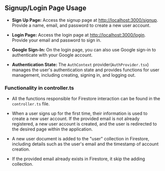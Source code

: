 ## Signup/Login Page Usage

- **Sign Up Page:** Access the signup page at [http://localhost:3000/signup](http://localhost:3000/signup). Provide a name, email, and password to create a new user account.

- **Login Page:** Access the login page at [http://localhost:3000/login](http://localhost:3000/login). Provide your email and password to sign in.

- **Google Sign-In:** On the login page, you can also use Google sign-in to authenticate with your Google account.

- **Authentication State:** The `AuthContext` provider(`AuthProvider.tsx`) manages the user's authentication state and provides functions for user management, including creating, signing in, and logging out.

### Functionality in controller.ts

- All the functions responsible for Firestore interaction can be found in the `controller.ts` file.

- When a user signs up for the first time, their information is used to create a new user account. If the provided email is not already registered, a new user account is created, and the user is redirected to the desired page within the application.

- A new user document is added to the "user" collection in Firestore, including details such as the user's email and the timestamp of account creation.

- If the provided email already exists in Firestore, it skip the adding collection.


